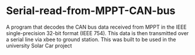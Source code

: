 # Serial-read-from-MPPT-CAN-bus
A program that decodes the CAN bus data received from MPPT in the  IEEE single-precision 32-bit format (IEEE 754). This data is then transmitted over a serial line via xbee to ground station. This was built to be used in the university Solar Car project
